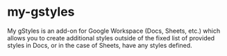 # my-gstyles
My gStyles is an add-on for Google Workspace (Docs, Sheets, etc.) which allows you to create additional styles outside of the fixed list of provided styles in Docs, or in the case of Sheets, have any styles defined.
